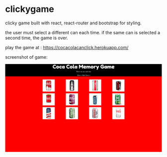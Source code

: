# clickygame


clicky game built with react, react-router and bootstrap for styling.

the user must select a different can each time. if the same can is selected a second time, the game is over.

play the game at : https://cocacolacanclick.herokuapp.com/


screenshot of game:

![Image of Deployed App](https://github.com/ruebush/clickygame/blob/master/preview.png)

